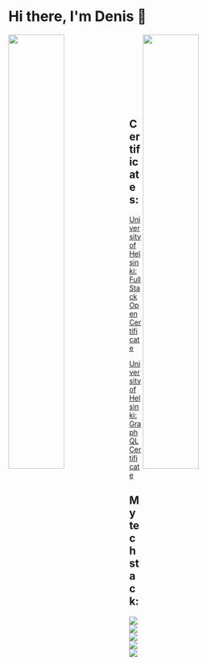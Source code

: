 # Hi there, I'm Denis 👋

<img align='left' width='47%' src="https://github-readme-stats.vercel.app/api?username=denis-rim&show_icons=true&theme=radical" />

<img align='right' width='47%' src="https://github-readme-stats.vercel.app/api/top-langs/?username=denis-rim&layout=compact" />
<br/><br/><br/><br/><br/><br/><br/><br/>

## Certificates:

[ University of Helsinki: Full Stack Open Certificate ](https://studies.cs.helsinki.fi/stats/api/certificate/fullstackopen/fi/097a852876c857d6d6306e1c8a9d6a9e)

[ University of Helsinki: Graph QLCertificate ](https://studies.cs.helsinki.fi/stats/api/certificate/fs-graphql/en/965f177a067370dba5002bb2fa22d284)

## My tech stack:

<img align='left' src="https://img.shields.io/badge/javascript-%23323330.svg?style=for-the-badge&logo=javascript&logoColor=%23F7DF1E" />

<img align='left' src="https://img.shields.io/badge/typescript-%23007ACC.svg?style=for-the-badge&logo=typescript&logoColor=white" />

<img align='left' src="https://img.shields.io/badge/react-%2320232a.svg?style=for-the-badge&logo=react&logoColor=%2361DAFB" />

<img align='left' src="https://img.shields.io/badge/node.js-6DA55F?style=for-the-badge&logo=node.js&logoColor=white" />

<img src="https://img.shields.io/badge/MongoDB-%234ea94b.svg?style=for-the-badge&logo=mongodb&logoColor=white" />
